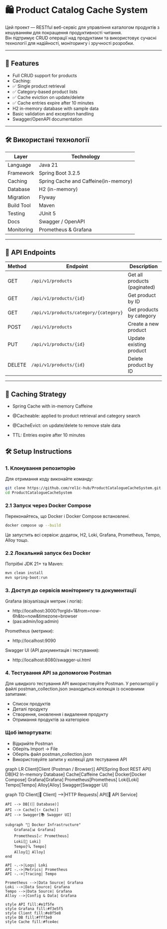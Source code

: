 # 🛍️ Product Catalog Cache System

Цей проект — RESTful веб-сервіс для управління каталогом продуктів з кешуванням для покращення продуктивності читання.  
Він підтримує CRUD операції над продуктами та використовує сучасні технології для надійності, моніторингу і зручності розробки.

---

## 🚀 Features


- Full CRUD support for products
- Caching:
- ✅ Single product retrieval
- ✅ Category-based product lists
- ✅ Cache eviction on update/delete
- ✅ Cache entries expire after 10 minutes
- H2 in-memory database with sample data
- Basic validation and exception handling
- Swagger/OpenAPI documentation


---


## 🛠️ Використані технології

| Layer      | Technology                           |
|------------|--------------------------------------|
| Language   | Java 21                              |
| Framework  | Spring Boot 3.2.5                    |
| Caching    | Spring Cache and Caffeine(in-memory) |
| Database   | H2 (in-memory)                       |
| Migration  | Flyway                               |
| Build Tool | Maven                                |
| Testing    | JUnit 5                              |
| Docs       | Swagger / OpenAPI                    |
| Monitoring | Prometheus & Grafana                 |


---


## 📡 API Endpoints


| Method | Endpoint                               | Description                  |
| ------ | -------------------------------------- | ---------------------------- |
| GET    | `/api/v1/products`                     | Get all products (paginated) |
| GET    | `/api/v1/products/{id}`                | Get product by ID            |
| GET    | `/api/v1/products/category/{category}` | Get products by category     |
| POST   | `/api/v1/products`                     | Create a new product         |
| PUT    | `/api/v1/products/{id}`                | Update existing product      |
| DELETE | `/api/v1/products/{id}`                | Delete product by ID         |


---


## 🧠 Caching Strategy
- Spring Cache with in-memory Caffeine


- @Cacheable: applied to product retrieval and category search


- @CacheEvict: on update/delete to remove stale data


- TTL: Entries expire after 10 minutes


## 🛠️ Setup Instructions


### 1. Клонування репозиторію
Для отримання коду виконайте команду:

```bash
git clone https://github.com/rel1c-hub/ProductCatalogueCacheSystem.git
cd ProductCatalogueCacheSystem
```
### 2.1 Запуск через Docker Compose
Переконайтесь, що Docker і Docker Compose встановлені.

```bash
docker compose up --build
```
Це запустить всі сервіси: додаток, H2, Loki, Grafana, Prometheus, Tempo, Alloy тощо.

### 2.2 Локальний запуск без Docker
Потрібні JDK 21+ та Maven:

```bash
mvn clean install
mvn spring-boot:run
```
### 3. Доступ до сервісів моніторингу та документації
Grafana (візуалізація метрик і логів):
- http://localhost:3000/?orgId=1&from=now-6h&to=now&timezone=browser
- (pas:admin/log:admin)

Prometheus (метрики):
- http://localhost:9090

Swagger UI (API документація і тестування):
- http://localhost:8080/swagger-ui.html
### 4. Тестування API за допомогою Postman
Для швидкого тестування API використовуйте Postman. У репозиторії у файлі postman_collection.json знаходиться колекція із основними запитами:

- Список продуктів 
- Деталі продукту 
- Створення, оновлення і видалення продукту 
- Отримання продуктів за категорією

### Щоб імпортувати:

- Відкрийте Postman 
- Оберіть Import → File 
- Оберіть файл postman_collection.json 
- Використовуйте запити у колекції для тестування API

graph LR
Client[Client (Postman / Browser)]
API[Spring Boot REST API]
DB[H2 In-memory Database]
Cache[Caffeine Cache]
Docker[Docker Compose]
Grafana[Grafana]
Prometheus[Prometheus]
Loki[Loki]
Tempo[Tempo]
Alloy[Alloy]
Swagger[Swagger UI]

graph TD
Client[👤 Client] -->|HTTP Requests| API[🚀 API Service]

    API --> DB[(🗄️ Database)]
    API --> Cache[(⚡ Cache)]
    API --> Swagger[📚 Swagger UI]
    
    subgraph "🐳 Docker Infrastructure"
        Grafana[📊 Grafana]
        Prometheus[📈 Prometheus]
        Loki[📝 Loki]
        Tempo[🔍 Tempo]
        Alloy[🔧 Alloy]
    end
    
    API -.->|Logs| Loki
    API -.->|Metrics| Prometheus
    API -.->|Tracing| Tempo
    
    Prometheus -->|Data Source| Grafana
    Loki -->|Data Source| Grafana
    Tempo -->|Data Source| Grafana
    Alloy -->|Config & Data| Grafana
    
    style API fill:#e1f5fe
    style Grafana fill:#f3e5f5
    style Client fill:#e8f5e8
    style DB fill:#fff3e0
    style Cache fill:#fce4ec